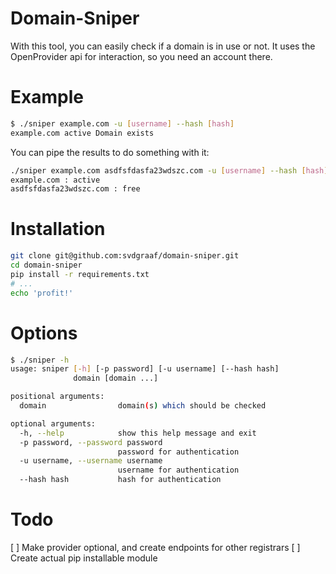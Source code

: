 Domain-Sniper
=============

With this tool, you can easily check if a domain is in use or not. It uses the OpenProvider api for interaction, so you need an account there.

Example
=======
```bash
$ ./sniper example.com -u [username] --hash [hash]
example.com active Domain exists
```

You can pipe the results to do something with it:
```bash
./sniper example.com asdfsfdasfa23wdszc.com -u [username] --hash [hash] | awk '{print $1,":", $2}'
example.com : active
asdfsfdasfa23wdszc.com : free
```

Installation
============
```bash
git clone git@github.com:svdgraaf/domain-sniper.git
cd domain-sniper
pip install -r requirements.txt
# ...
echo 'profit!'
```


Options
=======
```bash
$ ./sniper -h
usage: sniper [-h] [-p password] [-u username] [--hash hash]
              domain [domain ...]

positional arguments:
  domain                domain(s) which should be checked

optional arguments:
  -h, --help            show this help message and exit
  -p password, --password password
                        password for authentication
  -u username, --username username
                        username for authentication
  --hash hash           hash for authentication
```


Todo
====
 [ ] Make provider optional, and create endpoints for other registrars
 [ ] Create actual pip installable module
